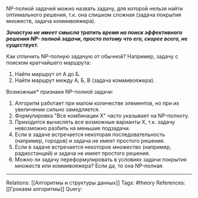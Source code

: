 NP-полной задачей можно назвать задачу, для которой нельзя найти оптимального решения, т.к. она слишком сложная (задача покрытия множеств, задача коммивояжера). 

***Зачастую не имеет смысла тратить время на поиск эффективного решения $NP$- полной задачи, просто потому что его, скорее всего, не существует.*** 

Как отличить NP-полную задачую от обычной? Например, задачу с поиском кратчайшего маршрута:
1. Найти маршрут от А до Б.
2. Найти маршрут между А, Б, В (задача коммивояжера).

Возможные* признаки NP-полной задачи:
1. Алгоритм работает при малом количестве элементов, но при их увеличении сильно замедляется.
2. Формулировка "Все комбинации Х" часто указывает на NP-полноту. 
3. Приходится вычислять все возможные варианты Х, т.к. задачу невозможно разбить на меньшие подзадачи. 
4. Если в задаче встречается некоторая последовательность (например, городов) и задача не имеет простого решения.
5. Если в задаче встречается некоторое множество (например, радиостанций) и задача не имеет простого решения. 
6. Можно ли задачу переформулировать в условиях задачи покрытия множеств или коммивояжера? Если да, то она NP-полная. 

___
Relations: [[Алгоритмы и структуры данных]] 
Tags: #theory 
References: [[Грокаем алгоритмы]] 
Query: 